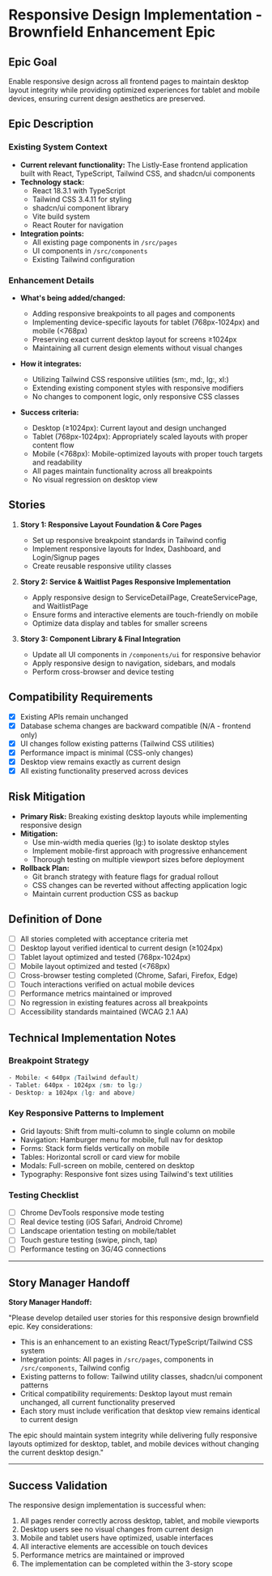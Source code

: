 # Responsive Design Implementation - Brownfield Enhancement Epic

## Epic Goal

Enable responsive design across all frontend pages to maintain desktop layout integrity while providing optimized experiences for tablet and mobile devices, ensuring current design aesthetics are preserved.

## Epic Description

### Existing System Context

- **Current relevant functionality:** The Listly-Ease frontend application built with React, TypeScript, Tailwind CSS, and shadcn/ui components
- **Technology stack:** 
  - React 18.3.1 with TypeScript
  - Tailwind CSS 3.4.11 for styling
  - shadcn/ui component library
  - Vite build system
  - React Router for navigation
- **Integration points:** 
  - All existing page components in `/src/pages`
  - UI components in `/src/components`
  - Existing Tailwind configuration

### Enhancement Details

- **What's being added/changed:** 
  - Adding responsive breakpoints to all pages and components
  - Implementing device-specific layouts for tablet (768px-1024px) and mobile (<768px)
  - Preserving exact current desktop layout for screens ≥1024px
  - Maintaining all current design elements without visual changes

- **How it integrates:** 
  - Utilizing Tailwind CSS responsive utilities (sm:, md:, lg:, xl:)
  - Extending existing component styles with responsive modifiers
  - No changes to component logic, only responsive CSS classes

- **Success criteria:**
  - Desktop (≥1024px): Current layout and design unchanged
  - Tablet (768px-1024px): Appropriately scaled layouts with proper content flow
  - Mobile (<768px): Mobile-optimized layouts with proper touch targets and readability
  - All pages maintain functionality across all breakpoints
  - No visual regression on desktop view

## Stories

1. **Story 1: Responsive Layout Foundation & Core Pages**
   - Set up responsive breakpoint standards in Tailwind config
   - Implement responsive layouts for Index, Dashboard, and Login/Signup pages
   - Create reusable responsive utility classes

2. **Story 2: Service & Waitlist Pages Responsive Implementation**
   - Apply responsive design to ServiceDetailPage, CreateServicePage, and WaitlistPage
   - Ensure forms and interactive elements are touch-friendly on mobile
   - Optimize data display and tables for smaller screens

3. **Story 3: Component Library & Final Integration**
   - Update all UI components in `/components/ui` for responsive behavior
   - Apply responsive design to navigation, sidebars, and modals
   - Perform cross-browser and device testing

## Compatibility Requirements

- [x] Existing APIs remain unchanged
- [x] Database schema changes are backward compatible (N/A - frontend only)
- [x] UI changes follow existing patterns (Tailwind CSS utilities)
- [x] Performance impact is minimal (CSS-only changes)
- [x] Desktop view remains exactly as current design
- [x] All existing functionality preserved across devices

## Risk Mitigation

- **Primary Risk:** Breaking existing desktop layouts while implementing responsive design
- **Mitigation:** 
  - Use min-width media queries (lg:) to isolate desktop styles
  - Implement mobile-first approach with progressive enhancement
  - Thorough testing on multiple viewport sizes before deployment
- **Rollback Plan:** 
  - Git branch strategy with feature flags for gradual rollout
  - CSS changes can be reverted without affecting application logic
  - Maintain current production CSS as backup

## Definition of Done

- [ ] All stories completed with acceptance criteria met
- [ ] Desktop layout verified identical to current design (≥1024px)
- [ ] Tablet layout optimized and tested (768px-1024px)
- [ ] Mobile layout optimized and tested (<768px)
- [ ] Cross-browser testing completed (Chrome, Safari, Firefox, Edge)
- [ ] Touch interactions verified on actual mobile devices
- [ ] Performance metrics maintained or improved
- [ ] No regression in existing features across all breakpoints
- [ ] Accessibility standards maintained (WCAG 2.1 AA)

## Technical Implementation Notes

### Breakpoint Strategy
```css
- Mobile: < 640px (Tailwind default)
- Tablet: 640px - 1024px (sm: to lg:)
- Desktop: ≥ 1024px (lg: and above)
```

### Key Responsive Patterns to Implement
- Grid layouts: Shift from multi-column to single column on mobile
- Navigation: Hamburger menu for mobile, full nav for desktop
- Forms: Stack form fields vertically on mobile
- Tables: Horizontal scroll or card view for mobile
- Modals: Full-screen on mobile, centered on desktop
- Typography: Responsive font sizes using Tailwind's text utilities

### Testing Checklist
- [ ] Chrome DevTools responsive mode testing
- [ ] Real device testing (iOS Safari, Android Chrome)
- [ ] Landscape orientation testing on mobile/tablet
- [ ] Touch gesture testing (swipe, pinch, tap)
- [ ] Performance testing on 3G/4G connections

---

## Story Manager Handoff

**Story Manager Handoff:**

"Please develop detailed user stories for this responsive design brownfield epic. Key considerations:

- This is an enhancement to an existing React/TypeScript/Tailwind CSS system
- Integration points: All pages in `/src/pages`, components in `/src/components`, Tailwind config
- Existing patterns to follow: Tailwind utility classes, shadcn/ui component patterns
- Critical compatibility requirements: Desktop layout must remain unchanged, all current functionality preserved
- Each story must include verification that desktop view remains identical to current design

The epic should maintain system integrity while delivering fully responsive layouts optimized for desktop, tablet, and mobile devices without changing the current desktop design."

---

## Success Validation

The responsive design implementation is successful when:

1. All pages render correctly across desktop, tablet, and mobile viewports
2. Desktop users see no visual changes from current design
3. Mobile and tablet users have optimized, usable interfaces
4. All interactive elements are accessible on touch devices
5. Performance metrics are maintained or improved
6. The implementation can be completed within the 3-story scope